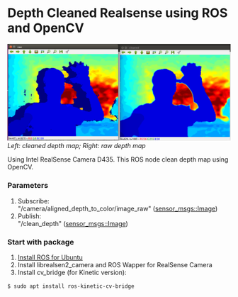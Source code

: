 # Depth Cleaned Realsense using ROS and OpenCV
![Clean Depth ROS](image/depth_clean.png)
*Left: cleaned depth map; Right: raw depth map*

Using Intel RealSense Camera D435. This ROS node clean depth map using OpenCV.

### Parameters
1. Subscribe:<br>
"/camera/aligned_depth_to_color/image_raw" ([sensor_msgs::Image](http://docs.ros.org/melodic/api/sensor_msgs/html/msg/Image.html))
2. Publish:<br>
"/clean_depth" ([sensor_msgs::Image](http://docs.ros.org/melodic/api/sensor_msgs/html/msg/Image.html))
### Start with package
1. [Install ROS for Ubuntu](http://www.ros.org/)
2. Install librealsen2_camera and ROS Wapper for RealSense Camera
3. Install cv_bridge (for Kinetic version):
```
$ sudo apt install ros-kinetic-cv-bridge
```
